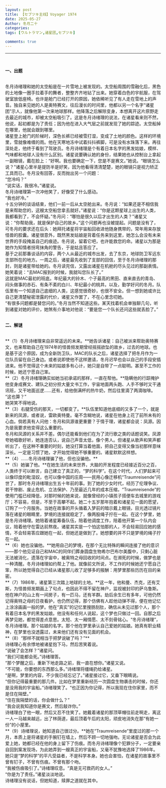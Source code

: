 ```yaml
---
layout: post
title: 【セブツキ主线】Voyager 1974
date: 2025-05-27
Author: 冬月二十
categories: 
tags: [ウルトラマン,诸星团,セブツキ]

comments: true
--- 
```


***

<br>

**一、出题**
<br>

<br>
冬月诗绪理和她的太空船是在一片雪地上被发现的。太空船周围的雪融化后，黑色的土地像一圈手拉着手的舞者，整整齐齐地钻了出来。她穿着白色的宇航服，在驾驶室放低座椅。也许是舱门已经打开的原因，她依稀听见了有人走在雪地上的声音。独自来见她的人是奥特赛文，往后漫长的时间里，他都以另一个名字“诸星团”示人，就像他第一次来地球那样。他降落之后解除变身，本想离开这片原野走去最近的城市，却被太空船吸引了。这是冬月诗绪理的说法，在诸星看来则不然，他说，起初都是为了责任；因为他在进入大气层之前就发现了她的踪迹。太空船掉在哪里，他就会跟到哪里。
<br>
诸星登上舱门的阶梯时，深色长裤已经被雪打湿，变成了土地的颜色。这样的环境里，雪就像难缠的雨。他在天寒地冻中试着抖抖裤脚，可是没有水珠落下来。再往深处走，他终于看到了驾驶员。冬月诗绪理是个有着日本名字的黑发姑娘，模样、气味都和地球人没有什么区别。诸星说要确认她的身份，结果她也从控制台上拿起一副眼镜，戴在脸上：“好啊。我也要确定一下，您是不是赛文。”她说。“眼镜怎么说？”诸星心里半是提防半是好笑，因为他看得清清楚楚，她的眼镜只是视力矫正工具而已。冬月没有回答，反而抛出另一个问题：
<br>
“您冷吗？”
<br>
“说实话，我很冷。”诸星说。
<br>
冬月诗绪理第一次冲他笑了，好像受了什么感动。
<br>
“我也好冷。”
<br>
十五分钟的谈话结束，他们一前一后从太空舱出来。冬月说：“如果还是不相信我是来帮助您的，这艘太空船您拿去就好。”诸星说：“你是这颗星球上出生的人类，我都看到了，不会怀疑。”冬月问：“哪怕是很久以后才出生的人类？”诸星又说：“你帮助我，就是保护自己的故乡。”这个问题再也没被提起。问题是没有了，可冬月的要求还在后头：她拜托诸星将宇宙船回收进他随身携带的，常年用来存放怪兽的胶囊。诸星很意外，既然黑发姑娘是背着任务来到这里，她怎么会没有未来世界的手段掩盖自己的痕迹。冬月说，留着它吧，也许能救您的命。诸星以为那是她作为知情者拐弯抹角的警告，于是姑且答应了。
<br>
基于之前那番谈话的内容，两个人从最近的城市出发，去了东京，地球防卫军远东支部所在的地方。一周之后，诸星最先收到了支部的回信，至于冬月诗绪理的那封，则是诸星带给她的。冬月读完信，又露出诸星在机舱的尽头见过的那副表情。她笑着说：“去MAC报到的时候，我就叫您队长了。”
<br>
这就是MAC最初的班底。年纪最大的铃木、个子最高的黑田、直来直去的青岛、闷头做事的赤石、有条不紊的白川、年纪最小的桃井。以及，勤学好问的冬月。队伍里有一个知道自己底细的人类，这感觉很奇妙，也很不安全。但一想到她或许比自己更清楚秘密泄露的代价，诸星又作罢了，不在心里念叨她。
<br>
“有很多问题都是替您问的。”冬月当然不知道这些。某天找着机会单独聊几句，听到诸星对她的评价，她煞有介事地对他说：“要是您一个队长还问这些就丢脸了。”

 <br>
 
 <br>

**二、解谜**
<br>

<br>
**（1）冬月诗绪理来自非常遥远的未来。**她告诉诸星：自己被派来帮助奥特赛文，也来帮助自己在1974年的怪兽频发期曾经摇摇欲坠的故乡，过去的地球。也是基于这个原因，成为全新防卫队，MAC的队长之后，诸星选择了把冬月作为一位队员留在自己身边。或者说即使他不这样邀请，冬月迟早也会以自己的手段安插进来。他不觉得这个未来的姑娘多有心计，她只是自带了一点聪明。甚至不工作的时候，她还宁愿自己笨。
<br>
**（2）冬月诗绪理确实如她当初承诺的那样，一直在帮他。**隐瞒他的行踪掩护他变身成赛文、建队之初分担大量文书工作，宇宙地面两头跑、人手不够时又干通讯班，又干地面巡逻……还有，给他倒满杯的热牛奶，然后往里滴了两滴咖啡。
<br>
“这也算？”
<br>
她哭笑不得地说。
<br>
**（3）右腿受伤的那天，一切都变了。**队伍里知道他底细的又多了一个，就是新来的凤源，或者说，雷欧奥特曼。毫不含糊地说，诸星在他身上花了前所未有的心血。倘若真有人问他：冬月和凤源谁更重要？于情于理，诸星都会说：凤源。因为是我要求他变得这么重要的。
<br>
冬月和凤源的关系并不差。偶尔还能看到他们在为了流行歌之类的话题说笑。凤源夸她唱歌好听，她连连否认，说自己声音太低，像个男人。但诸星从歌声和笑声都听出了，在这种不重要的时刻，她没打算当着他面，把自己变得又像当初那样意味深长。一定是习惯了她，才开始觉得她不够重要的。诸星默默这样想。
<br>
**（4）……冬月诗绪理骗了他，但也没骗他。**
<br>
**（5）她骗了他。**在她生活的未来世界，大脑的开发程度已经接近百分之百，人类终于可以断言，自己建立了真正的，“梦的科学”。在这个时代，人们梦起来可以像印度的毗湿奴，也可以像中国的庄周——民用心像迁移机“Traumreisende”问世了，那时冬月诗绪理出生五十年前的事。到了她的少女时代，经历了伦理争议、若干惨剧、废止危机、立法保护、乃至最近几年的成本压缩，“Traumreisende”的使用门槛已经降低，对那时候的她来说，就像曾经的小镇孩子搭便车去城里的游戏厅；不容易，但是，不至于高攀不起。她二十五岁那年抱着和诸星见一面的愿望，订购了一个月服务。当她在故事的开头循着入梦前的暗示戴上眼镜，目光透过镜片落在诸星的眼睛里，梦境的连接就稳定了，像两股绳子拧在一起。在这个梦里，她是冬月诗绪理。她陪着诸星筹备队伍，陪着他调度工作，陪着他开第一个队内会议，陪着他守在雷达前熬夜。诸星其实是一个怕这怕那的人，不会轻易回应她的感情，不会轻易答应跟她在一起，但她还是做到了。她想要的并不只是梦境的绳子拧在一起。
<br>
**（6）她也没骗他。**她用自己的梦境，在那个无比特殊的瞬间连接了他的意识——那个他见证自己和MAC的同伴们葬身圆盘生物希尔巴布尔美腹中，只剩心脏无法被消化，遗落在宇宙中，被奥特之母回收的时间点。在濒死的时候，做梦也是一种清醒。冬月诗绪理如约帮上了他。就像前文所说，不工作的时候她还宁愿自己笨，所以她觉得自己已经从诸星那儿收了足够多的报酬：用梦里那些历历在目的亲密。
<br>
**（7）1986年，诸星第三次踏上地球的土地。**这一年，他和曼、杰克，还有艾斯，为怪兽频发期画上了句点，也因此不得不留在神户，监视被封印的萨乌鲁斯。他在神户的山上有一间房子，有一匹马，还有羊群。劫后余生已有多年，可他仍然记得奥特之母的日夜看护，也仍然记得，那个仿佛有人趁他动弹不得，便在他记忆上涂涂画画一般的梦。他在“真实”的记忆里搜肠刮肚，确信从未见过那个人，那个有着日本名字的黑发姑娘。他没有和任何人说起，这个梦也只做过一回。自那之后再梦见她，都觉得差点意思。太短、太一厢情愿、太不刻骨铭心。“冬月诗绪理”，冬月诗绪理。那个姑娘的名字。那个他在梦里承认自己爱她的姑娘。她真有职业精神，在梦里也没透露过，未来他们还有没有见面的机会。
<br>
**（8）“那样不就相当于把梦说破了吗？”**
<br>
诗绪理心有余悸地被诸星抱下马，然后苦笑着说。
<br>
“说破了会怎样？”诸星问。
<br>
“我们可能都会死。”诗绪理答。
<br>
“那个梦醒之后，重新下地走路之前，我一直在想你。”诸星又说。
<br>
“不可能，你要想的东西那么多。”诗绪理将缰绳扔给诸星。
<br>
“是啊，梦里的内容，不少我已经忘记了。”诸星接过它，又垂下眼睛说。
<br>
“但你记得最重要的那几件。比如在梦里重新经历一次圆盘生物袭击的时候，你还是没用我的宇宙船。”诗绪理笑了。“也正因为你记得，所以我现在住你家里，而不是住在隔壁。”
<br>
“住在我隔壁的话，你会做什么？”
<br>
“我会说我知道你是赛文，然后敲诈你。”
<br>
诗绪理白了他一眼，然后又忍不住笑了。她戴着诸星的那顶草帽往前走啊走，离这一人一马越来越远，出了林荫道，最后顶着午后的太阳，顽皮地消失在那“有她一份”的小屋里。
<br>
**（9）诗绪理说，她知道自己很过分。**她在“Traumreisende”里度过的那一个月，本质上是将诸星的手腕钉在墙上，然后不顾一切地强吻。无论诸星是否会为此爱上她，她都已经在他的身上留下了伤痕。而冬月诗绪理像个犯罪分子，一定要亲自回到案发现场，为此她弄到一艘真正的宇宙船，又毫不犹豫地选择了1986年。她只是“梦的科学”的平凡受益者，不是科学本身。她也会害怕，在诸星的故事里不曾有钉子，不曾有伤痕。不曾有那个吻。
<br>
“我被伤痕吸引了。”诗绪理叹息。“真是无可救药的女人。”
<br>
“你是为了责任。”诸星淡淡地说。
<br>
诗绪理没有说话，但她知道，赎罪之道就在其中。
<br>
